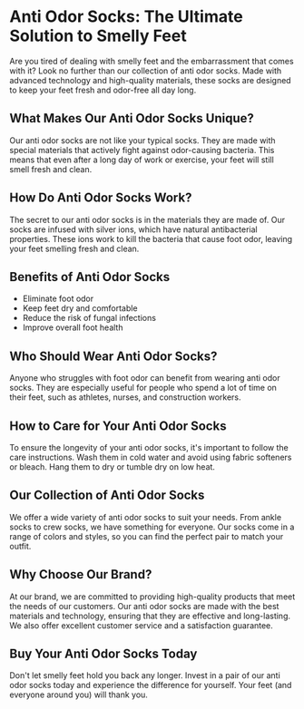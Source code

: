 # Anti Odor Socks: The Ultimate Solution to Smelly Feet

Are you tired of dealing with smelly feet and the embarrassment that comes with it? Look no further than our collection of anti odor socks. Made with advanced technology and high-quality materials, these socks are designed to keep your feet fresh and odor-free all day long.

## What Makes Our Anti Odor Socks Unique?

Our anti odor socks are not like your typical socks. They are made with special materials that actively fight against odor-causing bacteria. This means that even after a long day of work or exercise, your feet will still smell fresh and clean.

## How Do Anti Odor Socks Work?

The secret to our anti odor socks is in the materials they are made of. Our socks are infused with silver ions, which have natural antibacterial properties. These ions work to kill the bacteria that cause foot odor, leaving your feet smelling fresh and clean.

## Benefits of Anti Odor Socks

- Eliminate foot odor
- Keep feet dry and comfortable
- Reduce the risk of fungal infections
- Improve overall foot health

## Who Should Wear Anti Odor Socks?

Anyone who struggles with foot odor can benefit from wearing anti odor socks. They are especially useful for people who spend a lot of time on their feet, such as athletes, nurses, and construction workers.

## How to Care for Your Anti Odor Socks

To ensure the longevity of your anti odor socks, it's important to follow the care instructions. Wash them in cold water and avoid using fabric softeners or bleach. Hang them to dry or tumble dry on low heat.

## Our Collection of Anti Odor Socks

We offer a wide variety of anti odor socks to suit your needs. From ankle socks to crew socks, we have something for everyone. Our socks come in a range of colors and styles, so you can find the perfect pair to match your outfit.

## Why Choose Our Brand?

At our brand, we are committed to providing high-quality products that meet the needs of our customers. Our anti odor socks are made with the best materials and technology, ensuring that they are effective and long-lasting. We also offer excellent customer service and a satisfaction guarantee.

## Buy Your Anti Odor Socks Today

Don't let smelly feet hold you back any longer. Invest in a pair of our anti odor socks today and experience the difference for yourself. Your feet (and everyone around you) will thank you.